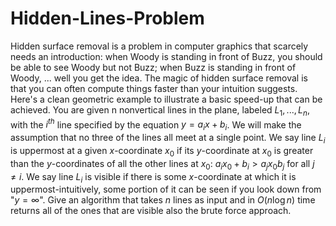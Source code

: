 # Hidden-Lines-Problem

Hidden surface removal is a problem in computer graphics that scarcely needs an introduction: when Woody is standing in front of Buzz, you should be able to see Woody but not Buzz; when Buzz is standing in front of Woody, ... well you get the idea.  The magic of hidden surface removal is that you can often compute things faster than your intuition suggests. Here's a clean geometric example to illustrate a basic speed-up that can be achieved. You are given n nonvertical lines in the plane, labeled $L_1, ..., L_n$, with the $i^{th}$ line specified by the equation $y = a_i x + b_i$. We will make the assumption that no three of the lines all meet at a single point. We say line $L_i$ is uppermost at a given $x$-coordinate $x_0$ if its $y$-coordinate at $x_0$ is greater than the $y$-coordinates of all the other lines at $x_0$: $a_i x_0 + b_i > a_j x_0 b_j$ for all $j \neq i$. We say line $L_i$ is visible if there is some $x$-coordinate at which it is uppermost-intuitively, some portion of it can be seen if you look down from "$y = \infty$".  Give an algorithm that takes $n$ lines as input and in $O(n\log n)$ time returns all of the ones that are visible also the brute force approach.
